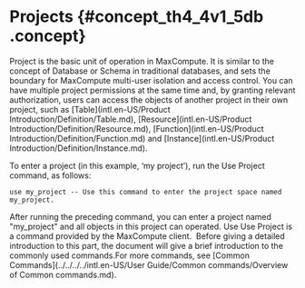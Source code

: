 # Projects {#concept_th4_4v1_5db .concept}

Project is the basic unit of operation in MaxCompute. It is similar to the concept of Database or Schema in traditional databases, and sets the boundary for MaxCompute multi-user isolation and access control. You can have multiple project permissions at the same time and, by granting relevant authorization, users can access the objects of another project in their own project, such as [Table](intl.en-US/Product Introduction/Definition/Table.md), [Resource](intl.en-US/Product Introduction/Definition/Resource.md), [Function](intl.en-US/Product Introduction/Definition/Function.md) and [Instance](intl.en-US/Product Introduction/Definition/Instance.md).

To enter a project \(in this example, ‘my project’\), run the Use Project command, as follows:

```
use my_project -- Use this command to enter the project space named my_project.
```

After running the preceding command, you can enter a project named "my\_project" and all objects in this project can operated. Use Use Project is a command provided by the MaxCompute client.  Before giving a detailed introduction to this part, the document will give a brief introduction to the commonly used commands.For more commands, see [Common Commands](../../../../intl.en-US/User Guide/Common commands/Overview of Common commands.md).

